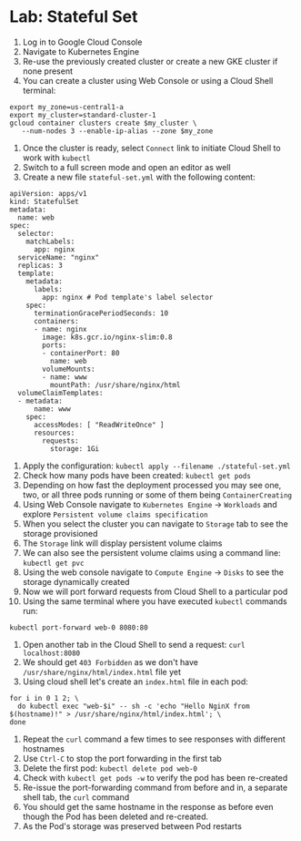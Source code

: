 # Lab: Stateful Set

1. Log in to Google Cloud Console
1. Navigate to Kubernetes Engine
1. Re-use the previously created cluster or create a new GKE cluster if none present
1. You can create a cluster using Web Console or using a Cloud Shell terminal:
```
export my_zone=us-central1-a
export my_cluster=standard-cluster-1
gcloud container clusters create $my_cluster \
   --num-nodes 3 --enable-ip-alias --zone $my_zone
```
1. Once the cluster is ready, select `Connect` link to initiate Cloud Shell to work with `kubectl`
1. Switch to a full screen mode and open an editor as well
1. Create a new file `stateful-set.yml` with the following content:
  ```
  apiVersion: apps/v1
  kind: StatefulSet
  metadata:
    name: web
  spec:
    selector:
      matchLabels:
        app: nginx
    serviceName: "nginx"
    replicas: 3
    template:
      metadata:
        labels:
          app: nginx # Pod template's label selector
      spec:
        terminationGracePeriodSeconds: 10
        containers:
        - name: nginx
          image: k8s.gcr.io/nginx-slim:0.8
          ports:
          - containerPort: 80
            name: web
          volumeMounts:
          - name: www
            mountPath: /usr/share/nginx/html
    volumeClaimTemplates:
    - metadata:
        name: www
      spec:
        accessModes: [ "ReadWriteOnce" ]
        resources:
          requests:
            storage: 1Gi
  ```
1. Apply the configuration: `kubectl apply --filename ./stateful-set.yml`
1. Check how many pods have been created: `kubectl get pods`
1. Depending on how fast the deployment processed you may see one, two, or all three pods running or some of them being `ContainerCreating`
1. Using Web Console navigate to `Kubernetes Engine` -> `Workloads` and explore `Persistent volume claims specification`
1. When you select the cluster you can navigate to `Storage` tab to see the storage provisioned
1. The `Storage` link will display persistent volume claims
1. We can also see the persistent volume claims using a command line: `kubectl get pvc`
1. Using the web console navigate to `Compute Engine` -> `Disks` to see the storage dynamically created
1. Now we will port forward requests from Cloud Shell to a particular pod
1. Using the same terminal where you have executed `kubectl` commands run:
  ```
  kubectl port-forward web-0 8080:80
  ```
1. Open another tab in the Cloud Shell to send a request: `curl localhost:8080`
1. We should get `403 Forbidden` as we don't have `/usr/share/nginx/html/index.html` file yet
1. Using cloud shell let's create an `index.html` file in each pod:
```
for i in 0 1 2; \
  do kubectl exec "web-$i" -- sh -c 'echo "Hello NginX from $(hostname)!" > /usr/share/nginx/html/index.html'; \
done
```
1. Repeat the `curl` command a few times to see responses with different hostnames
1. Use `Ctrl-C` to stop the port forwarding in the first tab
1. Delete the first pod: `kubectl delete pod web-0`
1. Check with `kubectl get pods -w` to verify the pod has been re-created
1. Re-issue the port-forwarding command from before and in, a separate shell tab, the `curl` command
1. You should get the same hostname in the response as before even though the Pod has been deleted and re-created.
1. As the Pod's storage was preserved between Pod restarts